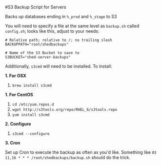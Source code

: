 #S3 Backup Script for Servers

Backs up databases ending in `%_prod` and `%_stage` to S3

You will need to specify a file at the same level as `backup.sh` called `config.sh`; looks like this, adjust to your needs:

	# Relative path; relative to /; no trailing slash
	BACKUPPATH="root/shedbackups"
	
	# Name of the S3 Bucket to save to
	S3BUCKET="shed-server-backups"

Additionally, `s3cmd` will need to be installed. To install:

**1. For OSX**

1. `brew install s3cmd`

**1. For CentOS**

1. `cd /etc/yum.repos.d`
2. `wget http://s3tools.org/repo/RHEL_6/s3tools.repo`
3. `yum install s3cmd`

**2. Configure**

1. `s3cmd --configure`

**3. Cron**

Set up Cron to execute the backup as often as you'd like. Something like `03 11,16 * * * /root/shedbackups/backup.sh` should do the trick.